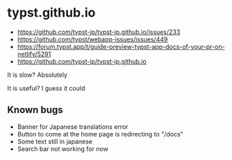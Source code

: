 # typst.github.io

- https://github.com/typst-jp/typst-jp.github.io/issues/233
- https://github.com/typst/webapp-issues/issues/449
- https://forum.typst.app/t/guide-preview-typst-app-docs-of-your-pr-on-netlify/5291
- https://github.com/typst-jp/typst-jp.github.io

It is slow? Absolutely

It is useful? I guess it could

## Known bugs

- Banner for Japanese translations error
- Button to come at the home page is redirecting to "/docs"
- Some text still in japanese
- Search bar not working for now
